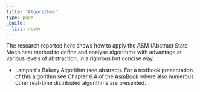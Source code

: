 ```yaml
---
title: "Algorithms"
type: page
_build:
  list: never
---
```

The research reported here shows how to apply the ASM (Abstract State Machines) method to define and analyse algorithms with advantage at various levels of abstraction, in a rigorous but concise way.

- Lamport's Bakery Algorithm (see abstract). For a textbook presentation of this algorithm see Chapter 6.4 of the [AsmBook](/asmbook) where also numerous other real-time distributed algorithms are presented.
